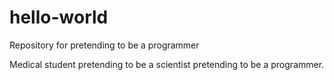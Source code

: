 # hello-world
Repository for pretending to be a programmer


Medical student pretending to be a  scientist pretending to be a programmer. 
